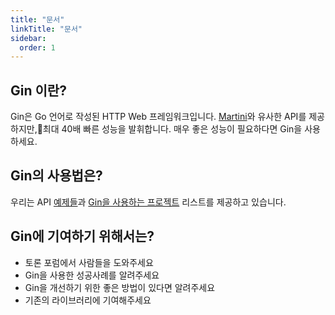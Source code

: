 ```yaml
---
title: "문서"
linkTitle: "문서"
sidebar:
  order: 1
---
```


## Gin 이란?

Gin은 Go 언어로 작성된 HTTP Web 프레임워크입니다. [Martini](https://github.com/go-martini/martini)와 유사한 API를 제공하지만,최대 40배 빠른 성능을 발휘합니다. 매우 좋은 성능이 필요하다면 Gin을 사용하세요.

## Gin의 사용법은?

우리는 API [예제들](https://github.com/gin-gonic/examples)과 [Gin을 사용하는 프로젝트](./users) 리스트를 제공하고 있습니다.

## Gin에 기여하기 위해서는?

* 토론 포럼에서 사람들을 도와주세요
* Gin을 사용한 성공사례를 알려주세요
* Gin을 개선하기 위한 좋은 방법이 있다면 알려주세요
* 기존의 라이브러리에 기여해주세요
